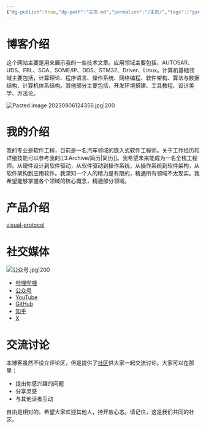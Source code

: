 ```yaml
---
{"dg-publish":true,"dg-path":"主页.md","permalink":"/主页/","tags":["gardenEntry"],"created":"2023-09-06T17:16:44.000+08:00","updated":"2025-10-15T13:53:51.955+08:00"}
---
```


# 博客介绍

这个网站主要是用来展示我的一些技术文章。应用领域主要包括，AUTOSAR、UDS、FBL、SOA、SOME/IP、DDS、STM32、Driver、Linux。计算机基础领域主要包括，计算理论、程序语言、操作系统、网络编程、软件架构、算法与数据结构、计算机体系结构。其他部分主要包括，开发环境搭建、工具教程、设计美学、方法论。

![Pasted image 20230906124356.jpg|200](/img/user/0.Asset/resource/Pasted%20image%2020230906124356.jpg)

# 我的介绍

我的专业是软件工程，目前是一名汽车领域的嵌入式软件工程师。关于工作经历和详细技能可以参考我的[[3.Archive/简历\|简历]]。我希望未来能成为一名全栈工程师。从硬件设计到软件驱动，从软件驱动到操作系统，从操作系统到软件架构，从软件架构到应用软件。我深知一个人的精力是有限的，精通所有领域不太现实。我希望能够掌握各个领域的核心概念，精通部分领域。

# 产品介绍

[visual-protocol](https://protocol.jrtx.fun/)

# 社交媒体

![公众号.jpg|200](/img/user/0.Asset/resource/%E5%85%AC%E4%BC%97%E5%8F%B7.jpg)

- [哔哩哔哩](https://space.bilibili.com/18394970)
- [公众号](https://mp.weixin.qq.com/mp/qrcode?scene=10000004&size=102&__biz=MzAxODYwNDE5OA==&mid=2247483686&idx=1&sn=ac6929d34267567812d4d173242559e5&send_time=)
- [YouTube](https://www.youtube.com/channel/UCTWl3VJcrcWV74DxSeQDCQg)
- [GitHub](https://github.com/jrtxio)
- [知乎](https://www.zhihu.com/people/jrtx-75)
- [X](https://x.com/jrtxio)

# 交流讨论

本博客虽然不设立评论区，但是提供了[社区](https://github.com/jrtx0/jrtx-obsidian-blogs/discussions)供大家一起交流讨论。大家可以在那里：

- 提出你感兴趣的问题
- 分享灵感
- 与其他读者互动

自由是相对的。希望大家欢迎其他人，持开放心态。请记住，这是我们共同的社区。

